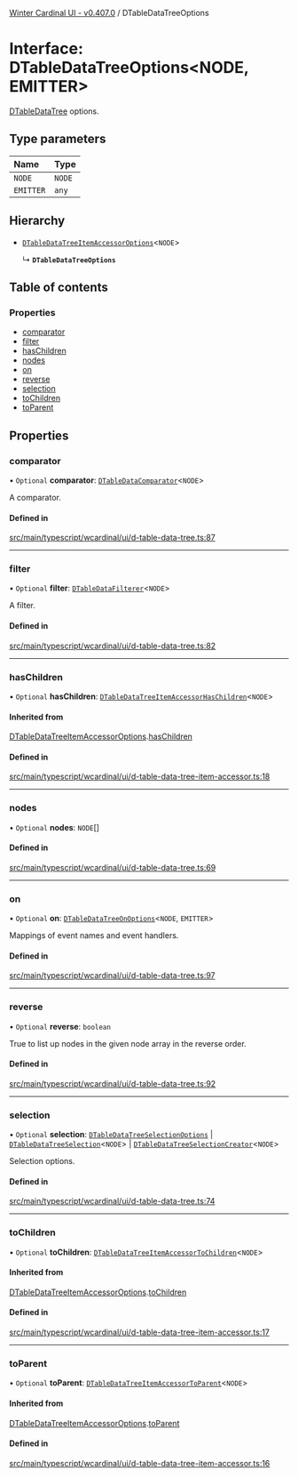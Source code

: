 [Winter Cardinal UI - v0.407.0](../index.md) / DTableDataTreeOptions

# Interface: DTableDataTreeOptions\<NODE, EMITTER\>

[DTableDataTree](../classes/DTableDataTree.md) options.

## Type parameters

| Name | Type |
| :------ | :------ |
| `NODE` | `NODE` |
| `EMITTER` | `any` |

## Hierarchy

- [`DTableDataTreeItemAccessorOptions`](DTableDataTreeItemAccessorOptions.md)\<`NODE`\>

  ↳ **`DTableDataTreeOptions`**

## Table of contents

### Properties

- [comparator](DTableDataTreeOptions.md#comparator)
- [filter](DTableDataTreeOptions.md#filter)
- [hasChildren](DTableDataTreeOptions.md#haschildren)
- [nodes](DTableDataTreeOptions.md#nodes)
- [on](DTableDataTreeOptions.md#on)
- [reverse](DTableDataTreeOptions.md#reverse)
- [selection](DTableDataTreeOptions.md#selection)
- [toChildren](DTableDataTreeOptions.md#tochildren)
- [toParent](DTableDataTreeOptions.md#toparent)

## Properties

### comparator

• `Optional` **comparator**: [`DTableDataComparator`](../index.md#dtabledatacomparator)\<`NODE`\>

A comparator.

#### Defined in

[src/main/typescript/wcardinal/ui/d-table-data-tree.ts:87](https://github.com/winter-cardinal/winter-cardinal-ui/blob/v0.407.0/src/main/typescript/wcardinal/ui/d-table-data-tree.ts#L87)

___

### filter

• `Optional` **filter**: [`DTableDataFilterer`](../index.md#dtabledatafilterer)\<`NODE`\>

A filter.

#### Defined in

[src/main/typescript/wcardinal/ui/d-table-data-tree.ts:82](https://github.com/winter-cardinal/winter-cardinal-ui/blob/v0.407.0/src/main/typescript/wcardinal/ui/d-table-data-tree.ts#L82)

___

### hasChildren

• `Optional` **hasChildren**: [`DTableDataTreeItemAccessorHasChildren`](../index.md#dtabledatatreeitemaccessorhaschildren)\<`NODE`\>

#### Inherited from

[DTableDataTreeItemAccessorOptions](DTableDataTreeItemAccessorOptions.md).[hasChildren](DTableDataTreeItemAccessorOptions.md#haschildren)

#### Defined in

[src/main/typescript/wcardinal/ui/d-table-data-tree-item-accessor.ts:18](https://github.com/winter-cardinal/winter-cardinal-ui/blob/v0.407.0/src/main/typescript/wcardinal/ui/d-table-data-tree-item-accessor.ts#L18)

___

### nodes

• `Optional` **nodes**: `NODE`[]

#### Defined in

[src/main/typescript/wcardinal/ui/d-table-data-tree.ts:69](https://github.com/winter-cardinal/winter-cardinal-ui/blob/v0.407.0/src/main/typescript/wcardinal/ui/d-table-data-tree.ts#L69)

___

### on

• `Optional` **on**: [`DTableDataTreeOnOptions`](DTableDataTreeOnOptions.md)\<`NODE`, `EMITTER`\>

Mappings of event names and event handlers.

#### Defined in

[src/main/typescript/wcardinal/ui/d-table-data-tree.ts:97](https://github.com/winter-cardinal/winter-cardinal-ui/blob/v0.407.0/src/main/typescript/wcardinal/ui/d-table-data-tree.ts#L97)

___

### reverse

• `Optional` **reverse**: `boolean`

True to list up nodes in the given node array in the reverse order.

#### Defined in

[src/main/typescript/wcardinal/ui/d-table-data-tree.ts:92](https://github.com/winter-cardinal/winter-cardinal-ui/blob/v0.407.0/src/main/typescript/wcardinal/ui/d-table-data-tree.ts#L92)

___

### selection

• `Optional` **selection**: [`DTableDataTreeSelectionOptions`](DTableDataTreeSelectionOptions.md) \| [`DTableDataTreeSelection`](DTableDataTreeSelection.md)\<`NODE`\> \| [`DTableDataTreeSelectionCreator`](../index.md#dtabledatatreeselectioncreator)\<`NODE`\>

Selection options.

#### Defined in

[src/main/typescript/wcardinal/ui/d-table-data-tree.ts:74](https://github.com/winter-cardinal/winter-cardinal-ui/blob/v0.407.0/src/main/typescript/wcardinal/ui/d-table-data-tree.ts#L74)

___

### toChildren

• `Optional` **toChildren**: [`DTableDataTreeItemAccessorToChildren`](../index.md#dtabledatatreeitemaccessortochildren)\<`NODE`\>

#### Inherited from

[DTableDataTreeItemAccessorOptions](DTableDataTreeItemAccessorOptions.md).[toChildren](DTableDataTreeItemAccessorOptions.md#tochildren)

#### Defined in

[src/main/typescript/wcardinal/ui/d-table-data-tree-item-accessor.ts:17](https://github.com/winter-cardinal/winter-cardinal-ui/blob/v0.407.0/src/main/typescript/wcardinal/ui/d-table-data-tree-item-accessor.ts#L17)

___

### toParent

• `Optional` **toParent**: [`DTableDataTreeItemAccessorToParent`](../index.md#dtabledatatreeitemaccessortoparent)\<`NODE`\>

#### Inherited from

[DTableDataTreeItemAccessorOptions](DTableDataTreeItemAccessorOptions.md).[toParent](DTableDataTreeItemAccessorOptions.md#toparent)

#### Defined in

[src/main/typescript/wcardinal/ui/d-table-data-tree-item-accessor.ts:16](https://github.com/winter-cardinal/winter-cardinal-ui/blob/v0.407.0/src/main/typescript/wcardinal/ui/d-table-data-tree-item-accessor.ts#L16)
